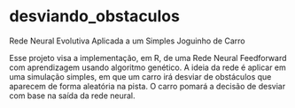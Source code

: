 # desviando_obstaculos
Rede Neural Evolutiva Aplicada a um Simples Joguinho de Carro

Esse projeto visa a implementação, em R, de uma Rede Neural Feedforward com aprendizagem usando algoritmo genético. A ideia da rede é aplicar em uma simulação simples, em que um carro irá desviar de obstáculos que aparecem de forma aleatória na pista. O carro pomará a decisão de desviar com base na saída da rede neural.
